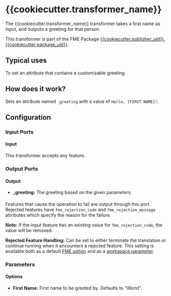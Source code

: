 # {{cookiecutter.transformer_name}}
The {{cookiecutter.transformer_name}} transformer takes a first name as input,
and outputs a greeting for that person.

[//]: # (If the user has the package installed, then the first paragraph above)
[//]: # (is shown when the transformer is selected in the Quick Add pane of FME Workbench.)
[//]: # (The rest of this file is the main documentation for the transformer)
[//]: # (and should fully describe its functionality and parameters.)

This transformer is part of the FME Package
[{{cookiecutter.publisher_uid}}.{{cookiecutter.package_uid}}]({{cookiecutter.package_url}}).

## Typical uses
To set an attribute that contains a customizable greeting.

## How does it work?
Sets an attribute named `_greeting` with a value of `Hello, [FIRST NAME]!`.

## Configuration
### Input Ports
#### Input
This transformer accepts any feature.
### Output Ports
#### Output
- **_greeting:** The greeting based on the given parameters.

#### <Rejected>
Features that cause the operation to fail are output through this port.
Rejected features have `fme_rejection_code` and `fme_rejection_message` attributes
which specify the reason for the failure.

**Note:** If the input feature has an existing value for `fme_rejection_code`, the value will be removed.

**Rejected Feature Handling:** Can be set to either terminate the translation or
continue running when it encounters a rejected feature.
This setting is available both as a default [FME option](https://docs.safe.com/fme/html/FME_Desktop_Documentation/FME_Workbench/Workbench/options_workspace_defaults.htm)
and as a [workspace parameter](https://docs.safe.com/fme/html/FME_Desktop_Documentation/FME_Workbench/Workbench/workspace_parameters.htm).

### Parameters
#### Options
- **First Name:** First name to be greeted by. Defaults to "World".
